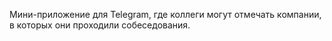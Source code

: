 Мини-приложение для Telegram, где коллеги могут отмечать компании, в которых они проходили собеседования.